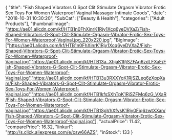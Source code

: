 {
	"title": "Fish Shaped Vibrators G Spot Clit Stimulate Orgasm Vibrator Erotic Sex Toys For Women Waterproof Vaginal Massager Intimate Goods",
	"date": "2018-10-31 10:30:20",
	"SubCat": ["Beauty & Health"],
	"categories": ["Adult Products"],
	"thumbnailImage": "https://ae01.alicdn.com/kf/HTB1n0FhXinrK1Rjy1Xcq6yeDVXaZ/Fish-Shaped-Vibrators-G-Spot-Clit-Stimulate-Orgasm-Vibrator-Erotic-Sex-Toys-For-Women-Waterproof-Vaginal.jpg_220x220.jpg",
	"BigImage": ["https://ae01.alicdn.com/kf/HTB1n0FhXinrK1Rjy1Xcq6yeDVXaZ/Fish-Shaped-Vibrators-G-Spot-Clit-Stimulate-Orgasm-Vibrator-Erotic-Sex-Toys-For-Women-Waterproof-Vaginal.jpg","https://ae01.alicdn.com/kf/HTB13a..XhjaK1RjSZFAq6zdLFXaE/Fish-Shaped-Vibrators-G-Spot-Clit-Stimulate-Orgasm-Vibrator-Erotic-Sex-Toys-For-Women-Waterproof-Vaginal.jpg","https://ae01.alicdn.com/kf/HTB13u3RXXYqK1RjSZLeq6zXppXam/Fish-Shaped-Vibrators-G-Spot-Clit-Stimulate-Orgasm-Vibrator-Erotic-Sex-Toys-For-Women-Waterproof-Vaginal.jpg","https://ae01.alicdn.com/kf/HTB1kfsSXhTpK1RjSZFMq6zG_VXaR/Fish-Shaped-Vibrators-G-Spot-Clit-Stimulate-Orgasm-Vibrator-Erotic-Sex-Toys-For-Women-Waterproof-Vaginal.jpg","https://ae01.alicdn.com/kf/HTB1SgVhXfvsK1Rjy0Fiq6zwtXXan/Fish-Shaped-Vibrators-G-Spot-Clit-Stimulate-Orgasm-Vibrator-Erotic-Sex-Toys-For-Women-Waterproof-Vaginal.jpg"],
	"actualPrice": 11.42,
	"comparePrice": 16.32,
	"linkurl": "http://s.click.aliexpress.com/e/csw66AZS",
	"inStock": 133
}
